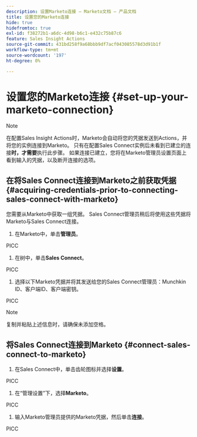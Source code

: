 ```yaml
---
description: 设置Marketo连接 — Marketo文档 — 产品文档
title: 设置您的Marketo连接
hide: true
hidefromtoc: true
exl-id: f38272b1-a6dc-4d98-b6c1-e432c75b87c6
feature: Sales Insight Actions
source-git-commit: 431bd258f9a68bbb9df7acf043085578d3d91b1f
workflow-type: tm+mt
source-wordcount: '197'
ht-degree: 0%

---
```


# 设置您的Marketo连接 {#set-up-your-marketo-connection}

>[!NOTE]
>
>在配置Sales Insight Actions时，Marketo会自动将您的凭据发送到Actions，并将您的实例连接到Marketo。 只有在配置Sales Connect实例后未看到已建立的连接&#x200B;**时，才需要**&#x200B;执行此步骤。 如果连接已建立，您将在Marketo管理员设置页面上看到输入的凭据，以及断开连接的选项。

## 在将Sales Connect连接到Marketo之前获取凭据 {#acquiring-credentials-prior-to-connecting-sales-connect-with-marketo}

您需要从Marketo中获取一组凭据。 Sales Connect管理员稍后将使用这些凭据将Marketo与Sales Connect连接。

1. 在Marketo中，单击&#x200B;**管理员**。

PICC

1. 在树中，单击&#x200B;**Sales Connect**。

PICC

1. 选择以下Marketo凭据并将其发送给您的Sales Connect管理员：Munchkin ID、客户端ID、客户端密钥。

PICC

>[!NOTE]
>
>复制并粘贴上述信息时，请确保未添加空格。

## 将Sales Connect连接到Marketo {#connect-sales-connect-to-marketo}

1. 在Sales Connect中，单击齿轮图标并选择&#x200B;**设置**。

PICC

1. 在“管理设置”下，选择&#x200B;**Marketo**。

PICC

1. 输入Marketo管理员提供的Marketo凭据，然后单击&#x200B;**连接**。

PICC
